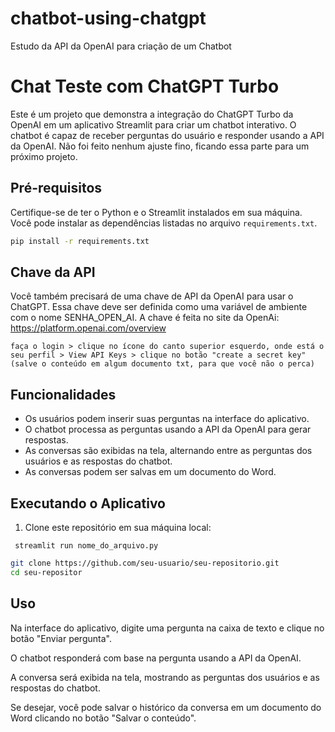# chatbot-using-chatgpt
Estudo da API da OpenAI para criação de um Chatbot

# Chat Teste com ChatGPT Turbo

Este é um projeto que demonstra a integração do ChatGPT Turbo da OpenAI em um aplicativo Streamlit para criar um chatbot interativo. 
O chatbot é capaz de receber perguntas do usuário e responder usando a API da OpenAI. Não foi feito nenhum ajuste fino, ficando essa parte
para um próximo projeto.

## Pré-requisitos

Certifique-se de ter o Python e o Streamlit instalados em sua máquina. Você pode instalar as dependências listadas no arquivo `requirements.txt`.

```bash
pip install -r requirements.txt

```
## Chave da API
Você também precisará de uma chave de API da OpenAI para usar o ChatGPT. Essa chave deve ser definida como uma variável de ambiente com o nome SENHA_OPEN_AI.
A chave é feita no site da OpenAi: https://platform.openai.com/overview 
```Caminho:
faça o login > clique no ícone do canto superior esquerdo, onde está o seu perfil > View API Keys > clique no botão "create a secret key" (salve o conteúdo em algum documento txt, para que você não o perca)
```

## Funcionalidades

- Os usuários podem inserir suas perguntas na interface do aplicativo.
- O chatbot processa as perguntas usando a API da OpenAI para gerar respostas.
- As conversas são exibidas na tela, alternando entre as perguntas dos usuários e as respostas do chatbot.
- As conversas podem ser salvas em um documento do Word.


## Executando o Aplicativo

1. Clone este repositório em sua máquina local:

```Execute o aplicativo Streamlit:
 streamlit run nome_do_arquivo.py

```

```bash
git clone https://github.com/seu-usuario/seu-repositorio.git
cd seu-repositor
``` 

## Uso
Na interface do aplicativo, digite uma pergunta na caixa de texto e clique no botão "Enviar pergunta".

O chatbot responderá com base na pergunta usando a API da OpenAI.

A conversa será exibida na tela, mostrando as perguntas dos usuários e as respostas do chatbot.

Se desejar, você pode salvar o histórico da conversa em um documento do Word clicando no botão "Salvar o conteúdo".
